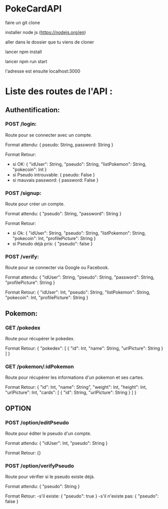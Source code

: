 # PokeCardAPI


faire un git clone 

installer node js (https://nodejs.org/en)

aller dans le dossier que tu viens de cloner

lancer npm install

lancer npm run start

l'adresse est ensuite localhost:3000


# Liste des routes de l'API : 

## Authentification: 

### POST /login:
Route pour se connecter avec un compte.

Format attendu: 
{
	pseudo: String, 
	password: String
}

Format Retour: 
 - si OK: 
 {
 	"idUser": String, 
 	"pseudo": String, 
 	"listPokemon": String, 
 	"pokecoin": Int
 }
 - si Pseudo introuvable: 
 {
 	pseudo: False
 }
 - si mauvais password: 
 {
 	password: False
 }

### POST /signup:
Route pour créer un compte.

Format attendu: 
{
	"pseudo": String, 
	"password": String
}

Format Retour: 
 - si Ok: 
 {
 	"idUser": String, 
 	"pseudo": String, 
 	"listPokemon": String, 
 	"pokecoin": Int,
 	"profilePicture": String
 }
 - si Pseudo déjà pris: 
 {
 	"pseudo": false
 }

### POST /verify:
Route pour se connecter via Google ou Facebook.

Format attendu: 
{
	"idUser": String,
	"pseudo": String,
	"password": String,
	"profilePicture": String
}

Format Retour:
{
	"idUser": Int,
	"pseudo": String,
	"listPokemon": String,
	"pokecoin": Int,
	"profilePicture": String
}

## Pokemon:

### GET /pokedex
Route pour récupérer le pokedex.

Format Retour: 
{ 
	"pokedex": [
		{
			"id": Int,
			"name": String,
			"urlPicture": String
		}
	]
}

### GET /pokemon/:idPokemon
Route pour récupérer les informations d'un pokemon et ses cartes.

Format Retour:
{
	"id": Int,
	"name": String",
	"weight": Int,
	"height": Int,
	"urlPicture": Int,
	"cards": [
		{
			"id": String,
			"urlPicture": String
		}
	]
}

## OPTION

### POST /option/editPseudo
Route pour éditer le pseudo d'un compte.

Format attendu: 
{
	"idUser": Int,
	"pseudo": String
}

Format Retour: {}

### POST /option/verifyPseudo
Route pour vérifier si le pseudo existe déjà.

Format attendu: 
{
	"pseudo": String
}

Format Retour:
-s'il existe: 
{
	"pseudo": true
}
-s'il n'existe pas:
{
	"pseudo": false
}


